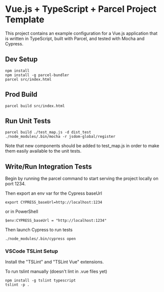 # Vue.js + TypeScript + Parcel Project Template

This project contains an example configuration for a Vue.js application that is written in TypeScript, built with Parcel, and tested with Mocha and Cypress.

## Dev Setup

```
npm install
npm install -g parcel-bundler
parcel src/index.html
```

## Prod Build

```
parcel build src/index.html
```

## Run Unit Tests

```
parcel build ./test_map.js -d dist_test
./node_modules/.bin/mocha -r jsdom-global/register
```

Note that new components should be added to test_map.js in order to make them easily available to the unit tests.

## Write/Run Integration Tests

Begin by running the parcel command to start serving the project locally on port 1234.

Then export an env var for the Cypress baseUrl

```
export CYPRESS_baseUrl=http://localhost:1234
```

or in PowerShell

```
$env:CYPRESS_baseUrl = "http://localhost:1234"
```

Then launch Cypress to run tests

```
./node_modules/.bin/cypress open
```

### VSCode TSLint Setup

Install the "TSLint" and "TSLint Vue" extensions.

To run tslint manually (doesn't lint in .vue files yet)

```
npm install -g tslint typescript
tslint -p .
```
